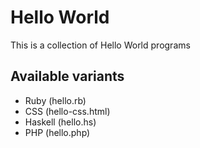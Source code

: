 # Hello World

This is a collection of Hello World programs

## Available variants

- Ruby (hello.rb)
- CSS (hello-css.html)
- Haskell (hello.hs)
- PHP (hello.php)
